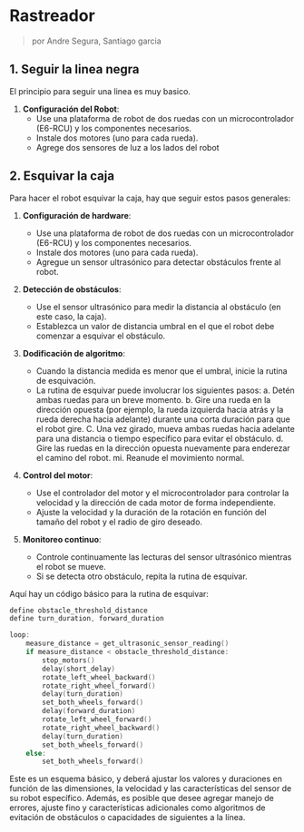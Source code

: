 # Rastreador
> por Andre Segura, Santiago garcia

## 1. Seguir la linea negra
El principio para seguir una linea es muy basico.

1. **Configuración del Robot**:
     - Use una plataforma de robot de dos ruedas con un microcontrolador (E6-RCU) y los componentes necesarios.
    - Instale dos motores (uno para cada rueda).
    - Agrege dos sensores de luz a los lados del robot

## 2. Esquivar la caja
Para hacer el robot esquivar la caja, hay que seguir estos pasos generales:

1. **Configuración de hardware**:
    - Use una plataforma de robot de dos ruedas con un microcontrolador (E6-RCU) y los componentes necesarios.
    - Instale dos motores (uno para cada rueda).
    - Agregue un sensor ultrasónico para detectar obstáculos frente al robot.

2. **Detección de obstáculos**:
    - Use el sensor ultrasónico para medir la distancia al obstáculo (en este caso, la caja).
    - Establezca un valor de distancia umbral en el que el robot debe comenzar a esquivar el obstáculo.

3. **Dodificación de algoritmo**:
    - Cuando la distancia medida es menor que el umbral, inicie la rutina de esquivación.
    - La rutina de esquivar puede involucrar los siguientes pasos:
      a. Detén ambas ruedas para un breve momento.
      b. Gire una rueda en la dirección opuesta (por ejemplo, la rueda izquierda hacia atrás y la rueda derecha hacia adelante) durante una corta duración para que el robot gire.
      C. Una vez girado, mueva ambas ruedas hacia adelante para una distancia o tiempo específico para evitar el obstáculo.
      d. Gire las ruedas en la dirección opuesta nuevamente para enderezar el camino del robot.
      mi. Reanude el movimiento normal.

4. **Control del motor**:
    - Use el controlador del motor y el microcontrolador para controlar la velocidad y la dirección de cada motor de forma independiente.
    - Ajuste la velocidad y la duración de la rotación en función del tamaño del robot y el radio de giro deseado.

5. **Monitoreo continuo**:
    - Controle continuamente las lecturas del sensor ultrasónico mientras el robot se mueve.
    - Si se detecta otro obstáculo, repita la rutina de esquivar.

Aquí hay un código básico para la rutina de esquivar:

```c
define obstacle_threshold_distance
define turn_duration, forward_duration

loop:
    measure_distance = get_ultrasonic_sensor_reading()
    if measure_distance < obstacle_threshold_distance:
        stop_motors()
        delay(short_delay)
        rotate_left_wheel_backward()
        rotate_right_wheel_forward()
        delay(turn_duration)
        set_both_wheels_forward()
        delay(forward_duration)
        rotate_left_wheel_forward()
        rotate_right_wheel_backward()
        delay(turn_duration)
        set_both_wheels_forward()
    else:
        set_both_wheels_forward()
```

Este es un esquema básico, y deberá ajustar los valores y duraciones en función de las dimensiones, la velocidad y las características del sensor de su robot específico. Además, es posible que desee agregar manejo de errores, ajuste fino y características adicionales como algoritmos de evitación de obstáculos o capacidades de siguientes a la línea.